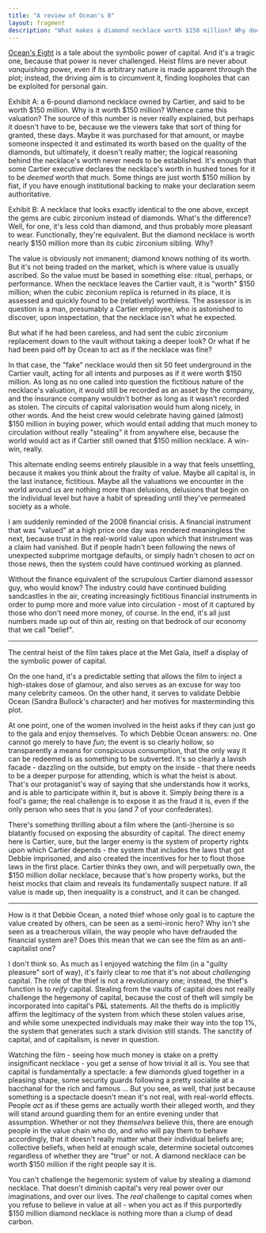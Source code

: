 ```yaml
---
title: "A review of Ocean's 8"
layout: fragment
description: "What makes a diamond necklace worth $150 million? Why does everyone act as if it is?"
---
```


[Ocean's Eight](https://en.wikipedia.org/wiki/Ocean%27s_8) is a tale about the symbolic power of capital. And it's a tragic one, because that power is never challenged. Heist films are never about _vanquishing_ power, even if its arbitrary nature is made apparent through the plot; instead, the driving aim is to circumvent it, finding loopholes that can be exploited for personal gain.

Exhibit A: a 6-pound diamond necklace owned by Cartier, and said to be worth $150 million. Why is it worth $150 million? Whence came this valuation? The source of this number is never really explained, but perhaps it doesn't have to be, because we the viewers take that sort of thing for granted, these days. Maybe it was purchased for that amount, or maybe someone inspected it and estimated its worth based on the quality of the diamonds, but ultimately, it doesn't really matter; the logical reasoning behind the necklace's worth never needs to be established. It's enough that some Cartier executive declares the necklace's worth in hushed tones for it to be _deemed_ worth that much. Some things are just worth $150 million by fiat, if you have enough institutional backing to make your declaration seem authoritative.

Exhibit B: A necklace that looks exactly identical to the one above, except the gems are cubic zirconium instead of diamonds. What's the difference? Well, for one, it's less cold than diamond, and thus probably more pleasant to wear. Functionally, they're equivalent. But the diamond necklace is worth nearly $150 million more than its cubic zirconium sibling. Why?

The value is obviously not immanent; diamond knows nothing of its worth. But it's not being traded on the market, which is where value is usually ascribed. So the value must be based in something else: ritual, perhaps, or performance. When the necklace leaves the Cartier vault, it is "worth" $150 million; when the cubic zirconium replica is returned in its place, it is assessed and quickly found to be (relatively) worthless. The assessor is in question is a man, presumably a Cartier employee, who is astonished to discover, upon inspectation, that the necklace isn't what he expected.

But what if he had been careless, and had sent the cubic zirconium replacement down to the vault without taking a deeper look? Or what if he had been paid off by Ocean to act as if the necklace was fine?

In that case, the "fake" necklace would then sit 50 feet underground in the Cartier vault, acting for all intents and purposes as if it were worth $150 million. As long as no one called into question the fictitious nature of the necklace's valuation, it would still be recorded as an asset by the company, and the insurance company wouldn't bother as long as it wasn't recorded as stolen. The circuits of capital valorisation would hum along nicely, in other words. And the heist crew would 
celebrate having gained (almost) $150 million in buying power, which would entail adding that much money to circulation without really "stealing" it from anywhere else, because the world would act as if Cartier still owned that $150 million necklace. A win-win, really.

This alternate ending seems entirely plausible in a way that feels unsettling, because it makes you think about the frailty of value. Maybe all capital is, in the last instance, fictitious. Maybe all the valuations we encounter in the world around us are nothing more than delusions, delusions that begin on the individual level but have a habit of spreading until they've permeated society as a whole.

I am suddenly reminded of the 2008 financial crisis. A financial instrument that was "valued" at a high price one day was rendered meaningless the next, because trust in the real-world value upon which that instrument was a claim had vanished. But if people hadn't been following the news of unexpected subprime mortgage defaults, or simply hadn't chosen to _act_ on those news, then the system could have continued working as planned.

Without the finance equivalent of the scrupulous Cartier diamond assessor guy, who would know? The industry could have continued building sandcastles in the air, creating increasingly fictitious financial instruments in order to pump more and more value into circulation - most of it captured by those who don't need more money, of course. In the end, it's all just numbers made up out of thin air, resting on that bedrock of our economy that we call "belief".

***

The central heist of the film takes place at the Met Gala, itself a display of the symbolic power of capital.

On the one hand, it's a predictable setting that allows the film to inject a high-stakes dose of glamour, and also serves as an excuse for way too many celebrity cameos. On the other hand, it serves to validate Debbie Ocean (Sandra Bullock's character) and her motives for masterminding this plot.

At one point, one of the women involved in the heist asks if they can just go to the gala and enjoy themselves. To which Debbie Ocean answers: no. One cannot go merely to have _fun_; the event is so clearly hollow, so transparently a means for conspicuous consumption, that the only way it can be redeemed is as something to be subverted. It's so clearly a lavish facade - dazzling on the outside, but empty on the inside - that there needs to be a deeper purpose for attending, which is what the heist is about. That's our protaganist's way of saying that she understands how it works, and is able to participate within it, but is above it. Simply _being_ there is a fool's game; the real challenge is to expose it as the fraud it is, even if the only person who sees that is you (and 7 of your confederates).

There's something thrilling about a film where the (anti-)heroine is so blatantly focused on exposing the absurdity of capital. The direct enemy here is Cartier, sure, but the larger enemy is the system of property rights upon which Cartier depends - the system that includes the laws that got Debbie imprisoned, and also created the incentives for her to flout those laws in the first place. Cartier thinks they own, and will perpetually own, the $150 million dollar necklace, because that's how property works, but the heist mocks that claim and reveals its fundamentally suspect nature. If all value is made up, then inequality is a construct, and it can be changed.

***

How is it that Debbie Ocean, a noted thief whose only goal is to capture the value created by others, can be seen as a semi-ironic hero? Why isn't she seen as a treacherous villain, the way people who have defrauded the financial system are? Does this mean that we can see the film as an anti-capitalist one?

I don't think so. As much as I enjoyed watching the film (in a "guilty pleasure" sort of way), it's fairly clear to me that it's not about _challenging_ capital. The role of the thief is not a revolutionary one; instead, the thief's function is to _reify_ capital. Stealing from the vaults of capital does not really challenge the hegemony of capital, because the cost of theft will simply be incorporated into capital's P&L statements. All the thefts do is implicitly affirm the legitimacy of the system from which these stolen values arise, and while some unexpected individuals may make their way into the top 1%, the system that generates such a stark division still stands. The sanctity of capital, and of capitalism, is never in question.

Watching the film - seeing how much money is stake on a pretty insignificant necklace - you get a sense of how trivial it all is. You see that capital is fundamentally a spectacle: a few diamonds glued together in a pleasing shape, some security guards following a pretty socialite at a bacchanal for the rich and famous ... But you see, as well, that just because something is a spectacle doesn't mean it's not real, with real-world effects. People _act_ as if these gems are actually worth their alleged worth, and they will stand around guarding them for an entire evening under that assumption. Whether or not they _themselves_ believe this, there are enough people in the value chain who do, and who will pay them to behave accordingly, that it doesn't really matter what their individual beliefs are; collective beliefs, when held at enough scale, determine societal outcomes regardless of whether they are "true" or not. A diamond necklace can be worth $150 million if the right people say it is.

You can't challenge the hegemonic system of value by stealing a diamond necklace. That doesn't diminish capital's very real power over our imaginations, and over our lives. The _real_ challenge to capital comes when you refuse to believe in value at all - when you act as if this purportedly $150 million diamond necklace is nothing more than a clump of dead carbon.
